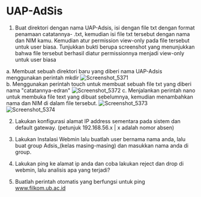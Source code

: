 # UAP-AdSis
1. Buat direktori dengan nama UAP-Adsis, isi dengan file txt dengan format penamaan catatannya- <nama kamu>.txt, kemudian isi file txt tersebut dengan nama dan NIM kamu. Kemudian atur permission view-only pada file tersebut untuk user biasa. Tunjukkan bukti berupa screenshot yang menunjukkan bahwa file tersebut berhasil diatur permissionnya menjadi view-only untuk user biasa

a. Membuat sebuah direktori baru yang diberi nama UAP-Adsis menggunakan perintah mkdir
   ![Screenshot_5371](https://github.com/Edran32/UAP-AdSis/assets/50135710/0240e11c-4a4b-4758-95e2-46433b8a8500)              
b. Menggunakan perintah touch untuk membuat sebuah file txt yang diberi nama "catatannya-edran"
   ![Screenshot_5372](https://github.com/Edran32/UAP-AdSis/assets/50135710/42d027c1-cedd-4e98-a3e9-d525571432dd)
c. Menjalankan perintah nano untuk membuka file text yang dibuat sebelumnya, kemudian menambahkan nama dan NIM di dalam file tersebut.
   ![Screenshot_5373](https://github.com/Edran32/UAP-AdSis/assets/50135710/35363712-0a41-472f-8417-377ab5c0d371)
   ![Screenshot_5374](https://github.com/Edran32/UAP-AdSis/assets/50135710/f2549663-befd-450e-b4fc-3af728cf950f)
  
2. Lakukan konfigurasi alamat IP address sementara pada sistem dan default gateway. (petunjuk 192.168.56.x | x adalah nomor absen)

3. Lakukan Instalasi Webmin lalu buatlah user bernama nama anda, lalu buat group Adsis_(kelas masing-masing) dan masukkan nama anda di group.  
  
4. Lakukan ping ke alamat ip anda dan coba lakukan reject dan drop di webmin, lalu analisis apa yang terjadi?
  
5. Buatlah perintah otomatis yang berfungsi untuk ping www.filkom.ub.ac.id
